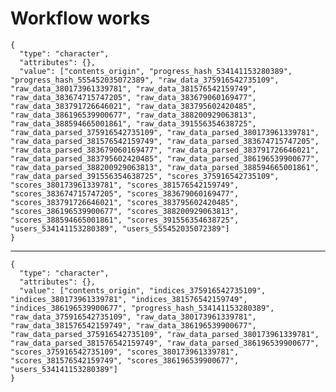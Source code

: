 # Workflow works

    {
      "type": "character",
      "attributes": {},
      "value": ["contents_origin", "progress_hash_534141153280389", "progress_hash_555452035072389", "raw_data_375916542735109", "raw_data_380173961339781", "raw_data_381576542159749", "raw_data_383674715747205", "raw_data_383679060169477", "raw_data_383791726646021", "raw_data_383795602420485", "raw_data_386196539900677", "raw_data_388200929063813", "raw_data_388594665001861", "raw_data_391556354638725", "raw_data_parsed_375916542735109", "raw_data_parsed_380173961339781", "raw_data_parsed_381576542159749", "raw_data_parsed_383674715747205", "raw_data_parsed_383679060169477", "raw_data_parsed_383791726646021", "raw_data_parsed_383795602420485", "raw_data_parsed_386196539900677", "raw_data_parsed_388200929063813", "raw_data_parsed_388594665001861", "raw_data_parsed_391556354638725", "scores_375916542735109", "scores_380173961339781", "scores_381576542159749", "scores_383674715747205", "scores_383679060169477", "scores_383791726646021", "scores_383795602420485", "scores_386196539900677", "scores_388200929063813", "scores_388594665001861", "scores_391556354638725", "users_534141153280389", "users_555452035072389"]
    }

---

    {
      "type": "character",
      "attributes": {},
      "value": ["contents_origin", "indices_375916542735109", "indices_380173961339781", "indices_381576542159749", "indices_386196539900677", "progress_hash_534141153280389", "raw_data_375916542735109", "raw_data_380173961339781", "raw_data_381576542159749", "raw_data_386196539900677", "raw_data_parsed_375916542735109", "raw_data_parsed_380173961339781", "raw_data_parsed_381576542159749", "raw_data_parsed_386196539900677", "scores_375916542735109", "scores_380173961339781", "scores_381576542159749", "scores_386196539900677", "users_534141153280389"]
    }

